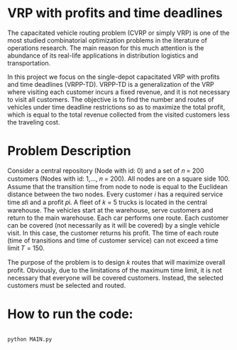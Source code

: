 # VRP with profits and time deadlines

The capacitated vehicle routing problem (CVRP or simply VRP) is one of the most studied combinatorial optimization problems in the literature of operations research. The main reason for this much attention is the abundance of its real-life applications in distribution logistics and transportation. 

In this project we focus on the single-depot capacitated VRP with profits and time deadlines (VRPP-TD). VRPP-TD is a generalization of the VRP where visiting each customer incurs a fixed revenue, and it is not necessary to visit all customers. The objective is to find the number and routes of vehicles under time deadline restrictions so as to maximize the total profit, which is equal to the total revenue collected from the visited customers less the traveling cost. 

# Problem Description
Consider a central repository (Node with id: 0) and a set of 𝑛 = 200 customers (Nodes with id: 1,…, 𝑛 = 200).
All nodes are on a square side 100. Assume that the transition time from node to node is equal to the Euclidean distance between the two nodes.
Every customer 𝑖 has a required service time 𝑠𝑡i and a profit 𝑝i.
A fleet of 𝑘 = 5 trucks is located in the central warehouse.
The vehicles start at the warehouse, serve customers and return to the main warehouse.
Each car performs one route.
Each customer can be covered (not necessarily as it will be covered) by a single vehicle visit. In this case, the customer returns his profit.
The time of each route (time of transitions and time of customer service) can not exceed a time limit 𝑇 = 150.

The purpose of the problem is to design 𝑘 routes that will maximize overall profit. Obviously, due to the limitations of the maximum time limit, it is not necessary that everyone will be covered customers. Instead, the selected customers must be selected and routed. 

# How to run the code:
                                                                      python MAIN.py

